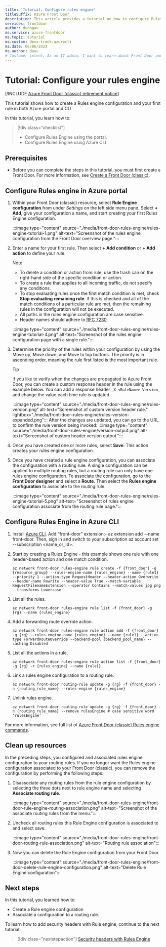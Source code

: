 ```yaml
---
title: 'Tutorial: Configure rules engine'
titleSuffix: Azure Front Door
description: This article provides a tutorial on how to configure Rules engine in both the Azure portal and Azure CLI.
services: frontdoor
author: duongau
ms.service: azure-frontdoor
ms.topic: tutorial
ms.custom: devx-track-azurecli
ms.date: 06/06/2023
ms.author: duau
# Customer intent: As an IT admin, I want to learn about Front Door and how to configure Rules Engine feature via the Azure portal or Azure CLI.
---
```


# Tutorial: Configure your rules engine

[!INCLUDE [Azure Front Door (classic) retirement notice](../../includes/front-door-classic-retirement.md)]

This tutorial shows how to create a Rules engine configuration and your first rule in both Azure portal and CLI. 

In this tutorial, you learn how to:
> [!div class="checklist"]
> - Configure Rules Engine using the portal.
> - Configure Rules Engine using Azure CLI

## Prerequisites

* Before you can complete the steps in this tutorial, you must first create a Front Door. For more information, see [Create a Front Door (classic)](quickstart-create-front-door.md).

## Configure Rules engine in Azure portal

1. Within your Front Door (classic) resource, select **Rule Engine configuration** from under *Settings* on the left side menu pane. Select **+ Add**, give your configuration a name, and start creating your first Rules Engine configuration.

    :::image type="content" source="./media/front-door-rules-engine/rules-engine-tutorial-1.png" alt-text="Screenshot of the rules engine configuration from the Front Door overview page.":::


1. Enter a name for your first rule. Then select **+ Add condition** or **+ Add action** to define your rule.
    
    > [!NOTE]
    > - To delete a condition or action from rule, use the trash can on the right-hand side of the specific condition or action.
    > - To create a rule that applies to all incoming traffic, do not specify any conditions.
    > - To stop evaluating rules once the first match condition is met, check **Stop evaluating remaining rule**. If this is checked and all of the match conditions of a particular rule are met, then the remaining rules in the configuration will not be executed.
    > - All paths in the rules engine configuration are case sensitive.
    > - Header names should adhere to [RFC 7230](https://datatracker.ietf.org/doc/html/rfc7230#section-3.2.6).

    :::image type="content" source="./media/front-door-rules-engine/rules-engine-tutorial-4.png" alt-text="Screenshot of the rules engine configuration page with a single rule.":::

1. Determine the priority of the rules within your configuration by using the Move up, Move down, and Move to top buttons. The priority is in ascending order, meaning the rule first listed is the most important rule.


    > [!TIP]
    > If you like to verify when the changes are propagated to Azure Front Door, you can create a custom response header in the rule using the example below. You can add a response header `_X-<RuleName>-Version_`  and change the value each time rule is updated.
    >  
    > :::image type="content" source="./media/front-door-rules-engine/rules-version.png" alt-text="Screenshot of custom version header rule." lightbox="./media/front-door-rules-engine/rules-version-expanded.png":::
    > After the changes are updated, you can go to the URL to confirm the rule version being invoked: 
    > :::image type="content" source="./media/front-door-rules-engine/version-output.png" alt-text="Screenshot of custom header version output.":::


1. Once you have created one or more rules, select **Save**. This action creates your rules engine configuration.

1. Once you have created a rule engine configuration, you can associate the configuration with a routing rule. A single configuration can be applied to multiple routing rules, but a routing rule can only have one rules engine configuration. To associate the configuration, go to the **Front Door designer** and select a **Route**. Then select the **Rules engine configuration** to associate to the routing rule.

    :::image type="content" source="./media/front-door-rules-engine/rules-engine-tutorial-5.png" alt-text="Screenshot of rules engine configuration associate from the routing rule page.":::

## Configure Rules Engine in Azure CLI

1. Install [Azure CLI](/cli/azure/install-azure-cli). Add “front-door” extension:- az extension add --name front-door. Then, sign in and switch to your subscription az account set --subscription <name_or_Id>.

1. Start by creating a Rules Engine - this example shows one rule with one header-based action and one match condition. 

    ```azurecli-interactive
    az network front-door rules-engine rule create -f {front_door} -g {resource_group} --rules-engine-name {rules_engine} --name {rule1} --priority 1 --action-type RequestHeader --header-action Overwrite --header-name Rewrite --header-value True --match-variable RequestFilenameExtension --operator Contains --match-values jpg png --transforms Lowercase
    ```

1. List all the rules. 

    ```azurecli-interactive
    az network front-door rules-engine rule list -f {front_door} -g {rg} --name {rules_engine}
    ```

1. Add a forwarding route override action. 

    ```azurecli-interactive
    az network front-door rules-engine rule action add -f {front_door} -g {rg} --rules-engine-name {rules_engine} --name {rule1} --action-type ForwardRouteOverride --backend-pool {backend_pool_name} --caching Disabled
    ```

1. List all the actions in a rule. 

    ```azurecli-interactive
    az network front-door rules-engine rule action list -f {front_door} -g {rg} -r {rules_engine} --name {rule1}
    ```

1. Link a rules engine configuration to a routing rule.  

    ```azurecli-interactive
    az network front-door routing-rule update -g {rg} -f {front_door} -n {routing_rule_name} --rules-engine {rules_engine}
    ```

1. Unlink rules engine. 

    ```azurecli-interactive
    az network front-door routing-rule update -g {rg} -f {front_door} -n {routing_rule_name} --remove rulesEngine # case sensitive word ‘rulesEngine’
    ```

For more information, see full list of [Azure Front Door (classic) Rules engine commands](/cli/azure/network/front-door/rules-engine).   

## Clean up resources

In the preceding steps, you configured and associated rules engine configuration to your routing rules. If you no longer want the Rules engine configuration associated to your Front Door (classic), you can remove the configuration by performing the following steps:

1. Disassociate any routing rules from the rule engine configuration by selecting the three dots next to rule engine name and selecting **Associate routing rule**.

    :::image type="content" source="./media/front-door-rules-engine/front-door-rule-engine-routing-association.png" alt-text="Screenshot of the associate routing rules from the menu.":::

1. Uncheck all routing rules this Rule Engine configuration is associated to and select save.

    :::image type="content" source="./media/front-door-rules-engine/front-door-routing-rule-association.png" alt-text="Routing rule association":::

1. Now you can delete the Rule Engine configuration from your Front Door.

    :::image type="content" source="./media/front-door-rules-engine/front-door-delete-rule-engine-configuration.png" alt-text="Delete Rule Engine configuration":::

## Next steps

In this tutorial, you learned how to:

* Create a Rule engine configuration
* Associate a configuration to a routing rule.

To learn how to add security headers with Rule engine, continue to the next tutorial.

> [!div class="nextstepaction"]
> [Security headers with Rules Engine](front-door-security-headers.md)
